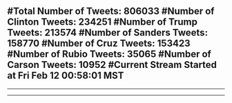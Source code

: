 #Total Number of Tweets: 806033 
#Number of Clinton Tweets: 234251
#Number of Trump Tweets: 213574
#Number of Sanders Tweets: 158770
#Number of Cruz Tweets: 153423
#Number of Rubio Tweets: 35065
#Number of Carson Tweets: 10952
#Current Stream Started at Fri Feb 12 00:58:01 MST
---
---
---
